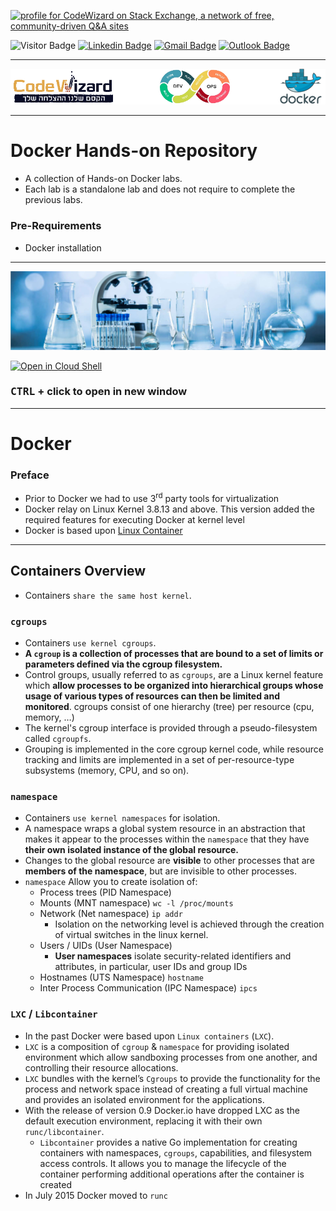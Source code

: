 <a href="https://stackoverflow.com/users/1755598"><img src="https://stackexchange.com/users/flair/1951642.png" width="208" height="58" alt="profile for CodeWizard on Stack Exchange, a network of free, community-driven Q&amp;A sites" title="profile for CodeWizard on Stack Exchange, a network of free, community-driven Q&amp;A sites"></a>

![Visitor Badge](https://visitor-badge.laobi.icu/badge?page_id=nirgeier)
[![Linkedin Badge](https://img.shields.io/badge/-nirgeier-blue?style=flat-square&logo=Linkedin&logoColor=white&link=https://www.linkedin.com/in/nirgeier/)](https://www.linkedin.com/in/nirgeier/)
[![Gmail Badge](https://img.shields.io/badge/-nirgeier@gmail.com-fcc624?style=flat-square&logo=Gmail&logoColor=red&link=mailto:nirgeier@gmail.com)](mailto:nirgeier@gmail.com)
[![Outlook Badge](https://img.shields.io/badge/-nirg@codewizard.co.il-fcc624?style=flat-square&logo=microsoftoutlook&logoColor=blue&link=mailto:nirg@codewizard.co.il)](mailto:nirg@codewizard.co.il)

---

![](./resources/docker-logos.png)

---

# Docker Hands-on Repository

- A collection of Hands-on Docker labs.
- Each lab is a standalone lab and does not require to complete the previous labs.

### Pre-Requirements

- Docker installation

---

![](./resources/lab.jpg)

[![Open in Cloud Shell](https://gstatic.com/cloudssh/images/open-btn.svg)](https://console.cloud.google.com/cloudshell/editor?cloudshell_git_repo=https://github.com/nirgeier/DockerLabs)

### **<kbd>CTRL</kbd> + click to open in new window**

---

# Docker

### Preface

- Prior to Docker we had to use 3<sup>rd</sup> party tools for virtualization
- Docker relay on Linux Kernel 3.8.13 and above. This version added the required features for executing Docker at kernel level
- Docker is based upon [Linux Container](#what-is-a-container)

---

## Containers Overview

- Containers `share the same host kernel`.

### `cgroups`

- Containers `use kernel cgroups`.
- **A `cgroup` is a collection of processes that are bound to a set of limits or parameters defined via the cgroup filesystem.**
- Control groups, usually referred to as `cgroups`, are a Linux kernel feature which **allow processes to be organized into hierarchical groups whose usage of various types of resources can then be limited and monitored**. cgroups consist of one hierarchy (tree) per resource (cpu, memory, …)
- The kernel's cgroup interface is provided through a pseudo-filesystem called `cgroupfs`.
- Grouping is implemented in the core cgroup kernel code, while resource tracking and limits are implemented in a set of per-resource-type subsystems (memory, CPU, and so on).

### `namespace`

- Containers `use kernel namespaces` for isolation.
- A namespace wraps a global system resource in an abstraction that makes it appear to the processes within the `namespace` that they have **their own isolated instance of the global resource.**
- Changes to the global resource are **visible** to other processes that are **members of the namespace**, but are invisible to other processes.
- `namespace` Allow you to create isolation of:
  - Process trees (PID Namespace)
  - Mounts (MNT namespace) `wc -l /proc/mounts`
  - Network (Net namespace) `ip addr`
    - Isolation on the networking level is achieved through the creation of virtual switches in the linux kernel.
  - Users / UIDs (User Namespace)
    - **User namespaces** isolate security-related identifiers and attributes, in particular, user IDs and group IDs
  - Hostnames (UTS Namespace) `hostname`
  - Inter Process Communication (IPC Namespace) `ipcs`

### `LXC` / `Libcontainer`

- In the past Docker were based upon `Linux containers` (`LXC`).
- `LXC` is a composition of `cgroup` & `namespace` for providing isolated environment which allow sandboxing processes from one another, and controlling their resource allocations.
- `LXC` bundles with the kernel’s `Cgroups` to provide the functionality for the process and network space instead of creating a full virtual machine and provides an isolated environment for the applications.
- With the release of version 0.9 Docker.io have dropped LXC as the default execution environment, replacing it with their own `runc/libcontainer`.
  - `Libcontainer` provides a native Go implementation for creating containers with namespaces, `cgroups`, capabilities, and filesystem access controls. It allows you to manage the lifecycle of the container performing additional operations after the container is created
- In July 2015 Docker moved to `runc`
